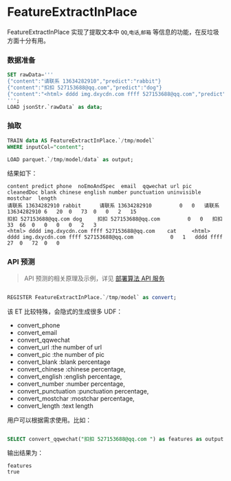 # FeatureExtractInPlace

FeatureExtractInPlace 实现了提取文本中 `QQ`,`电话`,`邮箱` 等信息的功能，在反垃圾方面十分有用。

### 数据准备

```sql
SET rawData='''
{"content":"请联系 13634282910","predict":"rabbit"}
{"content":"扣扣 527153688@qq.com","predict":"dog"}
{"content":"<html> dddd img.dxycdn.com ffff 527153688@qq.com","predict":"cat"} 
''';
LOAD jsonStr.`rawData` as data;
```

### 抽取

```sql
TRAIN data AS FeatureExtractInPlace.`/tmp/model`
WHERE inputCol="content";

LOAD parquet.`/tmp/model/data` as output;
```

结果如下：

```
content predict phone  noEmoAndSpec  email  qqwechat url pic cleanedDoc blank chinese english number punctuation uninvisible  mostchar  length
请联系 13634282910	rabbit		请联系 13634282910			0	0	请联系 13634282910	6	20	0	73	0	0	2	15
扣扣 527153688@qq.com	dog		扣扣 527153688@qq.com			0	0	扣扣	33	66	0	0	0	0	2	3
<html> dddd img.dxycdn.com ffff 527153688@qq.com	cat		<html> dddd img.dxycdn.com ffff 527153688@qq.com			0	1	dddd ffff	27	0	72	0	0
```

### API 预测

> API 预测的相关原理及示例，详见 [部署算法 API 服务](/byzer-lang/zh-cn/ml/api_service/README.md)

```sql

REGISTER FeatureExtractInPlace.`/tmp/model` as convert;

```

该 ET 比较特殊，会隐式的生成很多 UDF：

- convert_phone
- convert_email
- convert_qqwechat
- convert_url :the number of url
- convert_pic :the number of pic
- convert_blank :blank percentage
- convert_chinese :chinese percentage,
- convert_english :english percentage,
- convert_number  :number percentage,
- convert_punctuation  :punctuation percentage,
- convert_mostchar :mostchar percentage,
- convert_length :text length

用户可以根据需求使用。比如：

```sql

SELECT convert_qqwechat("扣扣 527153688@qq.com ") as features as output;
```

输出结果为：

```
features
true
```

